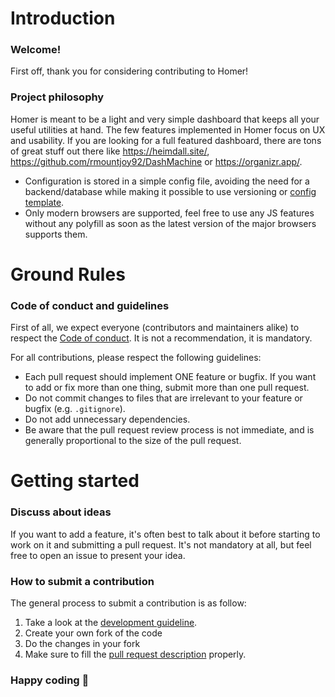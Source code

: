 # Introduction

### Welcome!

First off, thank you for considering contributing to Homer!

### Project philosophy

Homer is meant to be a light and very simple dashboard that keeps all your useful utilities at hand. The few features implemented in Homer focus on
UX and usability. If you are looking for a full featured dashboard, there are tons of great stuff out there like https://heimdall.site/, https://github.com/rmountjoy92/DashMachine or https://organizr.app/.

- Configuration is stored in a simple config file, avoiding the need for a backend/database while making it possible to use versioning or [config template](https://docs.ansible.com/ansible/latest/user_guide/playbooks_templating.html).
- Only modern browsers are supported, feel free to use any JS features without any polyfill as soon as the latest version of the major browsers supports them.


# Ground Rules

### Code of conduct and guidelines

First of all, we expect everyone (contributors and maintainers alike) to respect the [Code of conduct](https://github.com/bastienwirtz/homer/blob/main/CODE_OF_CONDUCT.md). It is not a recommendation, it is mandatory.

For all contributions, please respect the following guidelines:

* Each pull request should implement ONE feature or bugfix. If you want to add or fix more than one thing, submit more than one pull request.
* Do not commit changes to files that are irrelevant to your feature or bugfix (e.g. `.gitignore`).
* Do not add unnecessary dependencies.
* Be aware that the pull request review process is not immediate, and is generally proportional to the size of the pull request.

# Getting started

### Discuss about ideas

If you want to add a feature, it's often best to talk about it before starting to work on it and submitting a pull request. It's not mandatory at all, but
feel free to open an issue to present your idea.

### How to submit a contribution

The general process to submit a contribution is as follow:
1. Take a look at the [development guideline](https://github.com/bastienwirtz/homer/blob/main/docs/development.md).
2. Create your own fork of the code
3. Do the changes in your fork
4. Make sure to fill the [pull request description](https://github.com/bastienwirtz/homer/blob/main/.github/PULL_REQUEST_TEMPLATE.md) properly.

### Happy coding :metal:
